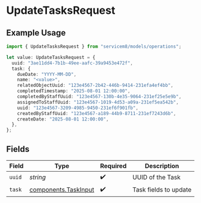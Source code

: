 # UpdateTasksRequest

## Example Usage

```typescript
import { UpdateTasksRequest } from "servicem8/models/operations";

let value: UpdateTasksRequest = {
  uuid: "3ae11dd4-7b1b-49ee-aafc-39a9453e472f",
  task: {
    dueDate: "YYYY-MM-DD",
    name: "<value>",
    relatedObjectUuid: "123e4567-2b42-446b-9414-231efa4ef4bb",
    completedTimestamp: "2025-08-01 12:00:00",
    completedByStaffUuid: "123e4567-130b-4e35-9064-231ef25e5e9b",
    assignedToStaffUuid: "123e4567-1019-4d53-a09a-231ef5ea542b",
    uuid: "123e4567-3209-4985-9450-231ef6f901fb",
    createdByStaffUuid: "123e4567-a189-44b9-8711-231ef7243d6b",
    createDate: "2025-08-01 12:00:00",
  },
};
```

## Fields

| Field                                                        | Type                                                         | Required                                                     | Description                                                  |
| ------------------------------------------------------------ | ------------------------------------------------------------ | ------------------------------------------------------------ | ------------------------------------------------------------ |
| `uuid`                                                       | *string*                                                     | :heavy_check_mark:                                           | UUID of the Task                                             |
| `task`                                                       | [components.TaskInput](../../models/components/taskinput.md) | :heavy_check_mark:                                           | Task fields to update                                        |
